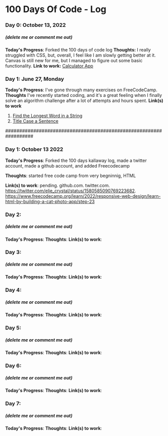 # 100 Days Of Code - Log

### Day 0: October 13, 2022 
##### (delete me or comment me out)
**Today's Progress**: Forked the 100 days of code log
**Thoughts:** I really struggled with CSS, but, overall, I feel like I am slowly getting better at it. Canvas is still new for me, but I managed to figure out some basic functionality.
**Link to work:** [Calculator App](http://www.example.com)

### Day 1: June 27, Monday
**Today's Progress**: I've gone through many exercises on FreeCodeCamp.
**Thoughts** I've recently started coding, and it's a great feeling when I finally solve an algorithm challenge after a lot of attempts and hours spent.
**Link(s) to work**
1. [Find the Longest Word in a String](https://www.freecodecamp.com/challenges/find-the-longest-word-in-a-string)
2. [Title Case a Sentence](https://www.freecodecamp.com/challenges/title-case-a-sentence)

##################################################################

### Day 1: October 13 2022 
**Today's Progress**: Forked the 100 days kallaway log, made a twitter account, made a github account, and added Freecodecamp

**Thoughts**: started free code camp from very begninnig, HTML

**Link(s) to work**: pending. github.com. twitter.com. 
https://twitter.com/elie_crystal/status/1580585090769223682. 
https://www.freecodecamp.org/learn/2022/responsive-web-design/learn-html-by-building-a-cat-photo-app/step-23

### Day 2: 
##### (delete me or comment me out)
**Today's Progress**: 
**Thoughts**:
**Link(s) to work**: 

### Day 3: 
##### (delete me or comment me out)
**Today's Progress**: 
**Thoughts**:
**Link(s) to work**: 

### Day 4: 
##### (delete me or comment me out)
**Today's Progress**: 
**Thoughts**:
**Link(s) to work**: 

### Day 5: 
##### (delete me or comment me out)
**Today's Progress**: 
**Thoughts**:
**Link(s) to work**: 

### Day 6: 
##### (delete me or comment me out)
**Today's Progress**: 
**Thoughts**:
**Link(s) to work**: 

### Day 7: 
##### (delete me or comment me out)
**Today's Progress**: 
**Thoughts**:
**Link(s) to work**: 
